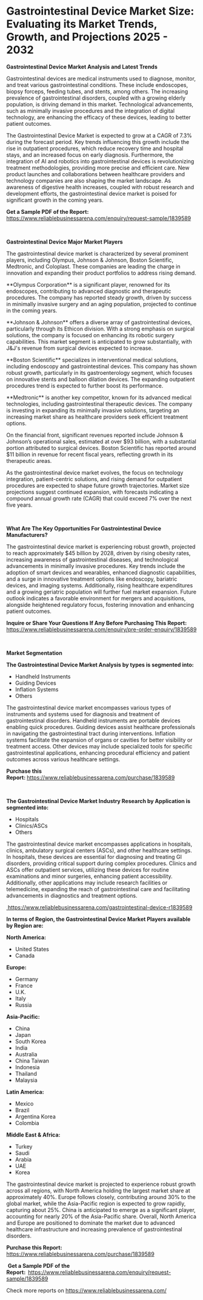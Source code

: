 <p><h1>Gastrointestinal Device Market Size: Evaluating its Market Trends, Growth, and Projections 2025 - 2032</h1></p><p><strong>Gastrointestinal Device Market Analysis and Latest Trends</strong></p>
<p><p>Gastrointestinal devices are medical instruments used to diagnose, monitor, and treat various gastrointestinal conditions. These include endoscopes, biopsy forceps, feeding tubes, and stents, among others. The increasing prevalence of gastrointestinal disorders, coupled with a growing elderly population, is driving demand in this market. Technological advancements, such as minimally invasive procedures and the integration of digital technology, are enhancing the efficacy of these devices, leading to better patient outcomes.</p><p>The Gastrointestinal Device Market is expected to grow at a CAGR of 7.3% during the forecast period. Key trends influencing this growth include the rise in outpatient procedures, which reduce recovery time and hospital stays, and an increased focus on early diagnosis. Furthermore, the integration of AI and robotics into gastrointestinal devices is revolutionizing treatment methodologies, providing more precise and efficient care. New product launches and collaborations between healthcare providers and technology companies are also shaping the market landscape. As awareness of digestive health increases, coupled with robust research and development efforts, the gastrointestinal device market is poised for significant growth in the coming years.</p></p>
<p><strong>Get a Sample PDF of the Report:&nbsp;</strong> <a href="https://www.reliablebusinessarena.com/enquiry/request-sample/1839589?utm_campaign=3201&utm_medium=2&utm_source=Github&utm_content=ia&utm_term=05032025&utm_id=gastrointestinal-device">https://www.reliablebusinessarena.com/enquiry/request-sample/1839589</a></p>
<p>&nbsp;</p>
<p><strong>Gastrointestinal Device Major Market Players</strong></p>
<p><p>The gastrointestinal device market is characterized by several prominent players, including Olympus, Johnson & Johnson, Boston Scientific, Medtronic, and Coloplast. These companies are leading the charge in innovation and expanding their product portfolios to address rising demand.</p><p>**Olympus Corporation** is a significant player, renowned for its endoscopes, contributing to advanced diagnostic and therapeutic procedures. The company has reported steady growth, driven by success in minimally invasive surgery and an aging population, projected to continue in the coming years.</p><p>**Johnson & Johnson** offers a diverse array of gastrointestinal devices, particularly through its Ethicon division. With a strong emphasis on surgical solutions, the company is focused on enhancing its robotic surgery capabilities. This market segment is anticipated to grow substantially, with J&J's revenue from surgical devices expected to increase.</p><p>**Boston Scientific** specializes in interventional medical solutions, including endoscopy and gastrointestinal devices. This company has shown robust growth, particularly in its gastroenterology segment, which focuses on innovative stents and balloon dilation devices. The expanding outpatient procedures trend is expected to further boost its performance.</p><p>**Medtronic** is another key competitor, known for its advanced medical technologies, including gastrointestinal therapeutic devices. The company is investing in expanding its minimally invasive solutions, targeting an increasing market share as healthcare providers seek efficient treatment options.</p><p>On the financial front, significant revenues reported include Johnson & Johnson’s operational sales, estimated at over $93 billion, with a substantial portion attributed to surgical devices. Boston Scientific has reported around $11 billion in revenue for recent fiscal years, reflecting growth in its therapeutic areas.</p><p>As the gastrointestinal device market evolves, the focus on technology integration, patient-centric solutions, and rising demand for outpatient procedures are expected to shape future growth trajectories. Market size projections suggest continued expansion, with forecasts indicating a compound annual growth rate (CAGR) that could exceed 7% over the next five years.</p></p>
<p>&nbsp;</p>
<p><strong>What Are The Key Opportunities For Gastrointestinal Device Manufacturers?</strong></p>
<p><p>The gastrointestinal device market is experiencing robust growth, projected to reach approximately $45 billion by 2028, driven by rising obesity rates, increasing awareness of gastrointestinal diseases, and technological advancements in minimally invasive procedures. Key trends include the adoption of smart devices and wearables, enhanced diagnostic capabilities, and a surge in innovative treatment options like endoscopy, bariatric devices, and imaging systems. Additionally, rising healthcare expenditures and a growing geriatric population will further fuel market expansion. Future outlook indicates a favorable environment for mergers and acquisitions, alongside heightened regulatory focus, fostering innovation and enhancing patient outcomes.</p></p>
<p><strong>Inquire or Share Your Questions If Any Before Purchasing This Report:</strong> <a href="https://www.reliablebusinessarena.com/enquiry/pre-order-enquiry/1839589?utm_campaign=3201&utm_medium=2&utm_source=Github&utm_content=ia&utm_term=05032025&utm_id=gastrointestinal-device">https://www.reliablebusinessarena.com/enquiry/pre-order-enquiry/1839589</a></p>
<p>&nbsp;</p>
<p><strong>Market Segmentation</strong></p>
<p><strong>The Gastrointestinal Device Market Analysis by types is segmented into:</strong></p>
<p><ul><li>Handheld Instruments</li><li>Guiding Devices</li><li>Inflation Systems</li><li>Others</li></ul></p>
<p><p>The gastrointestinal device market encompasses various types of instruments and systems used for diagnosis and treatment of gastrointestinal disorders. Handheld instruments are portable devices enabling quick procedures. Guiding devices assist healthcare professionals in navigating the gastrointestinal tract during interventions. Inflation systems facilitate the expansion of organs or cavities for better visibility or treatment access. Other devices may include specialized tools for specific gastrointestinal applications, enhancing procedural efficiency and patient outcomes across various healthcare settings.</p></p>
<p><strong>Purchase this Report:&nbsp;</strong><a href="https://www.reliablebusinessarena.com/purchase/1839589?utm_campaign=3201&utm_medium=2&utm_source=Github&utm_content=ia&utm_term=05032025&utm_id=gastrointestinal-device">https://www.reliablebusinessarena.com/purchase/1839589</a></p>
<p>&nbsp;</p>
<p><strong>The Gastrointestinal Device Market Industry Research by Application is segmented into:</strong></p>
<p><ul><li>Hospitals</li><li>Clinics/ASCs</li><li>Others</li></ul></p>
<p><p>The gastrointestinal device market encompasses applications in hospitals, clinics, ambulatory surgical centers (ASCs), and other healthcare settings. In hospitals, these devices are essential for diagnosing and treating GI disorders, providing critical support during complex procedures. Clinics and ASCs offer outpatient services, utilizing these devices for routine examinations and minor surgeries, enhancing patient accessibility. Additionally, other applications may include research facilities or telemedicine, expanding the reach of gastrointestinal care and facilitating advancements in diagnostics and treatment options.</p></p>
<p><a href="https://www.reliablebusinessarena.com/gastrointestinal-device-r1839589?utm_campaign=3201&utm_medium=2&utm_source=Github&utm_content=ia&utm_term=05032025&utm_id=gastrointestinal-device">&nbsp;https://www.reliablebusinessarena.com/gastrointestinal-device-r1839589</a></p>
<p><strong>In terms of Region, the Gastrointestinal Device Market Players available by Region are:</strong></p>
<p>
    <p> <strong> North America: </strong>
        <ul>
            <li>United States</li>
            <li>Canada</li>
        </ul>
        </p> 
    <p> <strong> Europe: </strong>
        <ul>
            <li>Germany</li>
            <li>France</li>
            <li>U.K.</li>
            <li>Italy</li>
            <li>Russia</li>
        </ul>
        </p> 
    <p> <strong> Asia-Pacific: </strong>
        <ul>
            <li>China</li>
            <li>Japan</li>
            <li>South Korea</li>
            <li>India</li>
            <li>Australia</li>
            <li>China Taiwan</li>
            <li>Indonesia</li>
            <li>Thailand</li>
            <li>Malaysia</li>
        </ul>
        </p> 
    <p> <strong> Latin America: </strong>
        <ul>
            <li>Mexico</li>
            <li>Brazil</li>
            <li>Argentina Korea</li>
            <li>Colombia</li>
        </ul>
        </p> 
    <p> <strong> Middle East & Africa: </strong>
        <ul>
            <li>Turkey</li>
            <li>Saudi</li>
            <li>Arabia</li>
            <li>UAE</li>
            <li>Korea</li>
        </ul>
    </p>
    </p>
<p><p>The gastrointestinal device market is projected to experience robust growth across all regions, with North America holding the largest market share at approximately 40%. Europe follows closely, contributing around 30% to the global market, while the Asia-Pacific region is expected to grow rapidly, capturing about 25%. China is anticipated to emerge as a significant player, accounting for nearly 20% of the Asia-Pacific share. Overall, North America and Europe are positioned to dominate the market due to advanced healthcare infrastructure and increasing prevalence of gastrointestinal disorders.</p></p>
<p><strong>Purchase this Report: </strong><a href="https://www.reliablebusinessarena.com/purchase/1839589?utm_campaign=3201&utm_medium=2&utm_source=Github&utm_content=ia&utm_term=05032025&utm_id=gastrointestinal-device">https://www.reliablebusinessarena.com/purchase/1839589</a></p>
<p>&nbsp;<strong>Get a Sample PDF of the Report:&nbsp;&nbsp;</strong><a href="https://www.reliablebusinessarena.com/enquiry/request-sample/1839589?utm_campaign=3201&utm_medium=2&utm_source=Github&utm_content=ia&utm_term=05032025&utm_id=gastrointestinal-device">https://www.reliablebusinessarena.com/enquiry/request-sample/1839589</a></p>
<p><strong></strong></p>
<p>Check more reports on <a href="https://www.reliablebusinessarena.com/?utm_campaign=3201&utm_medium=2&utm_source=Github&utm_content=ia&utm_term=05032025&utm_id=gastrointestinal-device">https://www.reliablebusinessarena.com/</a></p>